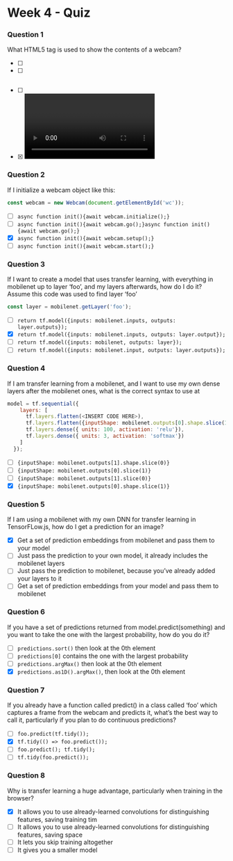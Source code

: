 # Week 4 - Quiz

### Question 1
What HTML5 tag is used to show the contents of a webcam?
* [ ] <webcam>
* [ ] <pre>
* [ ] <div>
* [x] <video>

### Question 2
If I initialize a webcam object like this:
```javascript
const webcam = new Webcam(document.getElementById('wc'));
```
* [ ] ``async function init(){await webcam.initialize();}``
* [ ] ``async function init(){await webcam.go();}async function init(){await webcam.go();}``
* [x] ``async function init(){await webcam.setup();}``
* [ ] ``async function init(){await webcam.start();}``

### Question 3
If I want to create a model that uses transfer learning, with everything in mobilenet up to layer ‘foo’, and my layers afterwards, how do I do it? Assume this code was used to find layer ‘foo’
```javascript
const layer = mobilenet.getLayer('foo');
```
* [ ] ``return tf.model({inputs: mobilenet.inputs, outputs: layer.outputs});``
* [x] ``return tf.model({inputs: mobilenet.inputs, outputs: layer.output});``
* [ ] ``return tf.model({inputs: mobilenet, outputs: layer});``
* [ ] ``return tf.model({inputs: mobilenet.input, outputs: layer.outputs});``

### Question 4
If I am transfer learning from a mobilenet, and I want to use my own dense layers after the mobilenet ones, what is the correct syntax to use at <INSERT CODE HERE>
```javascript
model = tf.sequential({
    layers: [
      tf.layers.flatten(<INSERT CODE HERE>),
      tf.layers.flatten({inputShape: mobilenet.outputs[0].shape.slice(1)}),
      tf.layers.dense({ units: 100, activation: 'relu'}),
      tf.layers.dense({ units: 3, activation: 'softmax'})
    ]
  });
```
* [ ] ``{inputShape: mobilenet.outputs[1].shape.slice(0)}``
* [ ] ``{inputShape: mobilenet.outputs[0].slice(1)}``
* [ ] ``{inputShape: mobilenet.outputs[1].slice(0)}``
* [x] ``{inputShape: mobilenet.outputs[0].shape.slice(1)}``

### Question 5
If I am using a mobilenet with my own DNN for transfer learning in TensorFLow.js, how do I get a prediction for an image?
* [x] Get a set of prediction embeddings from mobilenet and pass them to your model
* [ ] Just pass the prediction to your own model, it already includes the mobilenet layers
* [ ] Just pass the prediction to mobilenet, because you’ve already added your layers to it
* [ ] Get a set of prediction embeddings from your model and pass them to mobilenet

### Question 6
If you have a set of predictions returned from model.predict(something) and you want to take the one with the largest probability, how do you do it?
* [ ] ``predictions.sort()`` then look at the 0th element
* [ ] ``predictions[0]`` contains the one with the largest probability
* [ ] ``predictions.argMax()`` then look at the 0th element
* [x] ``predictions.as1D().argMax()``, then look at the 0th element

### Question 7
If you already have a function called predict() in a class called ‘foo’  which captures a frame from the webcam and predicts it, what’s the best way to call it, particularly if you plan to do continuous predictions?
* [ ] ``foo.predict(tf.tidy());``
* [x] ``tf.tidy(() => foo.predict());``
* [ ] ``foo.predict(); tf.tidy();``
* [ ] ``tf.tidy(foo.predict());``

### Question 8
Why is transfer learning a huge advantage, particularly when training in the browser?
* [x] It allows you to use already-learned convolutions for distinguishing features, saving training tim
* [ ] It allows you to use already-learned convolutions for distinguishing features, saving space
* [ ] It lets you skip training altogether
* [ ] It gives you a smaller model